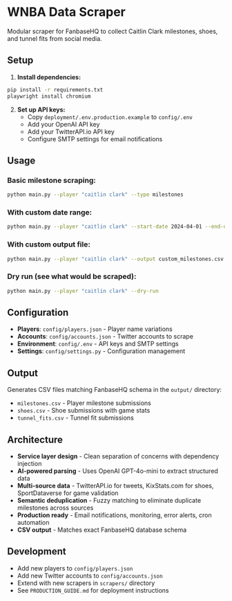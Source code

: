 # WNBA Data Scraper

Modular scraper for FanbaseHQ to collect Caitlin Clark milestones, shoes, and tunnel fits from social media.

## Setup

1. **Install dependencies:**
```bash
pip install -r requirements.txt
playwright install chromium
```

2. **Set up API keys:**
   - Copy `deployment/.env.production.example` to `config/.env`
   - Add your OpenAI API key
   - Add your TwitterAPI.io API key
   - Configure SMTP settings for email notifications

## Usage

### Basic milestone scraping:
```bash
python main.py --player "caitlin clark" --type milestones
```

### With custom date range:
```bash
python main.py --player "caitlin clark" --start-date 2024-04-01 --end-date 2024-08-27
```

### With custom output file:
```bash
python main.py --player "caitlin clark" --output custom_milestones.csv --limit 200
```

### Dry run (see what would be scraped):
```bash
python main.py --player "caitlin clark" --dry-run
```

## Configuration

- **Players**: `config/players.json` - Player name variations
- **Accounts**: `config/accounts.json` - Twitter accounts to scrape
- **Environment**: `config/.env` - API keys and SMTP settings
- **Settings**: `config/settings.py` - Configuration management

## Output

Generates CSV files matching FanbaseHQ schema in the `output/` directory:
- `milestones.csv` - Player milestone submissions
- `shoes.csv` - Shoe submissions with game stats
- `tunnel_fits.csv` - Tunnel fit submissions

## Architecture

- **Service layer design** - Clean separation of concerns with dependency injection
- **AI-powered parsing** - Uses OpenAI GPT-4o-mini to extract structured data
- **Multi-source data** - TwitterAPI.io for tweets, KixStats.com for shoes, SportDataverse for game validation
- **Semantic deduplication** - Fuzzy matching to eliminate duplicate milestones across sources
- **Production ready** - Email notifications, monitoring, error alerts, cron automation
- **CSV output** - Matches exact FanbaseHQ database schema

## Development

- Add new players to `config/players.json`
- Add new Twitter accounts to `config/accounts.json`
- Extend with new scrapers in `scrapers/` directory
- See `PRODUCTION_GUIDE.md` for deployment instructions